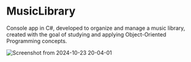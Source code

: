 # MusicLibrary
<p>Console app in C#, developed to organize and manage a music library, created with the goal of studying and applying Object-Oriented Programming concepts.</p>

![Screenshot from 2024-10-23 20-04-01](https://github.com/user-attachments/assets/16223dba-06c1-4945-9f84-eec01bb7902e)
